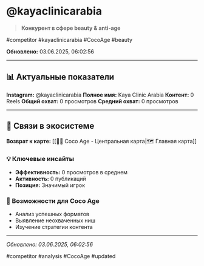 # @kayaclinicarabia

> **Конкурент в сфере beauty & anti-age**

#competitor #kayaclinicarabia #CocoAge #beauty

**Обновлено:** 03.06.2025, 06:02:56

---

## 📊 Актуальные показатели

**Instagram:** @kayaclinicarabia
**Полное имя:** Kaya Clinic Arabia
**Контент:** 0 Reels
**Общий охват:** 0 просмотров
**Средний охват:** 0 просмотров

---

## 🔗 Связи в экосистеме

**Возврат к карте:** [[🥥✨ Coco Age - Центральная карта|🗺️ Главная карта]]

### 💡 Ключевые инсайты
- **Эффективность:** 0 просмотров в среднем
- **Активность:** 0 публикаций
- **Позиция:** Значимый игрок

### 🎯 Возможности для Coco Age
- Анализ успешных форматов
- Выявление неохваченных ниш
- Изучение стратегии контента

---

*Обновлено: 03.06.2025, 06:02:56*

#competitor #analysis #CocoAge #updated